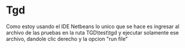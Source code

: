 # Tgd
Como estoy usando el IDE Netbeans lo unico que se hace es ingresar al archivo de las pruebas en la ruta TGD\test\tgd y ejecutar solamente ese archivo, dandole clic derecho y la opcion "run file"
